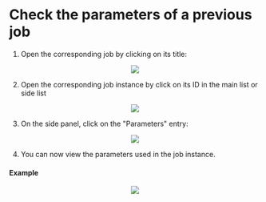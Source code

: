 # Check the parameters of a previous job
1. Open the corresponding job by clicking on its title:

<div style="text-align:center">
    <img src="cloud/images/master/OpenAJob.gif"> 
</div>
<!-- ![OpenAJob](images/OpenAJob.gif) -->

2. Open the corresponding job instance by click on its ID in the main list or side list

<div style="text-align:center">
    <img src="cloud/images/master/OpenJobInstance.png"> 
</div>
<!-- ![OpenJobInstance](images/OpenJobInstance.png) -->

3. On the side panel, click on the "Parameters" entry:

<div style="text-align:center">
    <img src="cloud/images/master/AccessParameters.png"> 
</div>
<!-- ![AccessParameters](images/AccessParameters.png) -->

4. You can now view the parameters used in the job instance.

#### Example

<div style="text-align:center">
    <img src="cloud/images/master/DisplayParametersExample.png"> 
</div>
<!-- ![DisplayParametersExample](images/DisplayParametersExample.png) -->
